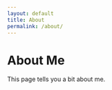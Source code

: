```yaml
---
layout: default
title: About
permalink: /about/
---
```


# About Me

This page tells you a bit about me.
